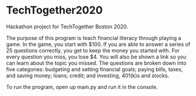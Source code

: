 # TechTogether2020
Hackathon project for TechTogether Boston 2020.

The purpose of this program is teach financial literacy through playing a game.  In the game, you start with $100.  If you are able to answer a series of 25 questions correctly, you get to keep the money you started with.  For every question you miss, you lose $4.  You will also be shown a link so you can learn about the topic you missed.  The questions are broken down into five categories:  budgeting and setting financial goals; paying bills, taxes, and saving money; loans; credit; and investing, 401(k)s and stocks.

To run the program, open up main.py and run it in the console.